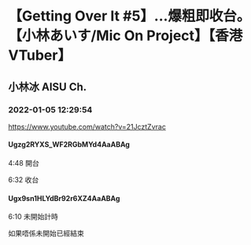 # 【Getting Over It #5】...爆粗即收台。【小林あいす/Mic On Project】【香港VTuber】

## 小林冰 AISU Ch. 

### 2022-01-05 12:29:54

https://www.youtube.com/watch?v=21JcztZvrac

#### Ugzg2RYXS_WF2RGbMYd4AaABAg

4:48 開台

6:32 收台



#### Ugx9sn1HLYdBr92r6XZ4AaABAg

6:10 未開始計時

如果唔係未開始已經結束

